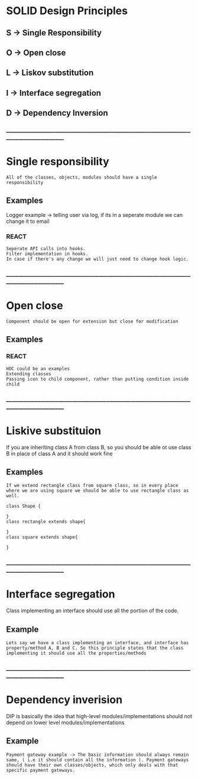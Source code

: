 # SOLID Design Principles

## S -> Single Responsibility
## O -> Open close
## L -> Liskov substitution
## I -> Interface segregation
## D -> Dependency Inversion


### ____________________________________________________________________________________
# Single responsibility
    All of the classes, objects, modules should have a single responsibility

## Examples

Logger example -> telling user via log, if its in a seperate module we can change it to email

### REACT
    Seperate API calls into hooks. 
    Filter implementation in hooks. 
    In case if there's any change we will just need to change hook logic.

### ____________________________________________________________________________________
# Open close
    Component should be open for extension but close for modification

## Examples

### REACT
    HOC could be an examples
    Extending classes
    Passing icon to child component, rather than putting condition inside child


### ____________________________________________________________________________________
# Liskive substituion 
If you are inheriting class A from class B, so you should be able ot use class B in place of class A and it should work fine

## Examples
    If we extend rectangle class from square class, so in every place where we are using square we should be able to use rectangle class as well.

```
class Shape {

}
class rectangle extends shape{

}
class square extends shape{

}
```

### ____________________________________________________________________________________
# Interface segregation
Class implementing an interface should use all the portion of the code.

## Example
    Lets say we have a class implementing an interface, and interface has property/method A, B and C. So this principle states that the class implementing it should use all the properties/methods


### ____________________________________________________________________________________
# Dependency inverision
DIP is basically the idea that high-level modules/implementations should not depend on lower level modules/implementations

## Example
    Payment gateway example -> The basic information should always remain same, ( i.e it should contain all the information ). Payment gateways should have their own classes/objects, which only deals with that specific payment gateways.